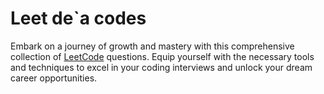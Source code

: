 # Leet de`a codes

Embark on a journey of growth and mastery with this comprehensive collection of [LeetCode](https://leetcode.com/problems/) questions. Equip yourself with the necessary tools and techniques to excel in your coding interviews and unlock your dream career opportunities.

